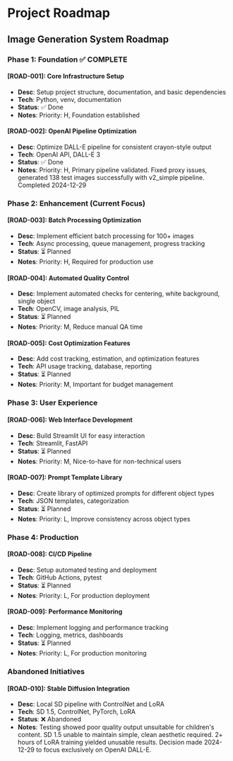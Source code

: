 # Project Roadmap

## Image Generation System Roadmap

### Phase 1: Foundation ✅ COMPLETE
#### [ROAD-001]: Core Infrastructure Setup
- **Desc**: Setup project structure, documentation, and basic dependencies
- **Tech**: Python, venv, documentation
- **Status**: ✅ Done
- **Notes**: Priority: H, Foundation established

#### [ROAD-002]: OpenAI Pipeline Optimization
- **Desc**: Optimize DALL-E pipeline for consistent crayon-style output
- **Tech**: OpenAI API, DALL-E 3
- **Status**: ✅ Done
- **Notes**: Priority: H, Primary pipeline validated. Fixed proxy issues, generated 138 test images successfully with v2_simple pipeline. Completed 2024-12-29

### Phase 2: Enhancement (Current Focus)
#### [ROAD-003]: Batch Processing Optimization
- **Desc**: Implement efficient batch processing for 100+ images
- **Tech**: Async processing, queue management, progress tracking
- **Status**: ⏳ Planned
- **Notes**: Priority: H, Required for production use

#### [ROAD-004]: Automated Quality Control
- **Desc**: Implement automated checks for centering, white background, single object
- **Tech**: OpenCV, image analysis, PIL
- **Status**: ⏳ Planned
- **Notes**: Priority: M, Reduce manual QA time

#### [ROAD-005]: Cost Optimization Features
- **Desc**: Add cost tracking, estimation, and optimization features
- **Tech**: API usage tracking, database, reporting
- **Status**: ⏳ Planned
- **Notes**: Priority: M, Important for budget management

### Phase 3: User Experience
#### [ROAD-006]: Web Interface Development
- **Desc**: Build Streamlit UI for easy interaction
- **Tech**: Streamlit, FastAPI
- **Status**: ⏳ Planned
- **Notes**: Priority: M, Nice-to-have for non-technical users

#### [ROAD-007]: Prompt Template Library
- **Desc**: Create library of optimized prompts for different object types
- **Tech**: JSON templates, categorization
- **Status**: ⏳ Planned
- **Notes**: Priority: L, Improve consistency across object types

### Phase 4: Production
#### [ROAD-008]: CI/CD Pipeline
- **Desc**: Setup automated testing and deployment
- **Tech**: GitHub Actions, pytest
- **Status**: ⏳ Planned
- **Notes**: Priority: L, For production deployment

#### [ROAD-009]: Performance Monitoring
- **Desc**: Implement logging and performance tracking
- **Tech**: Logging, metrics, dashboards
- **Status**: ⏳ Planned
- **Notes**: Priority: L, For production monitoring

### Abandoned Initiatives
#### [ROAD-010]: Stable Diffusion Integration
- **Desc**: Local SD pipeline with ControlNet and LoRA
- **Tech**: SD 1.5, ControlNet, PyTorch, LoRA
- **Status**: ❌ Abandoned
- **Notes**: Testing showed poor quality output unsuitable for children's content. SD 1.5 unable to maintain simple, clean aesthetic required. 2+ hours of LoRA training yielded unusable results. Decision made 2024-12-29 to focus exclusively on OpenAI DALL-E. 